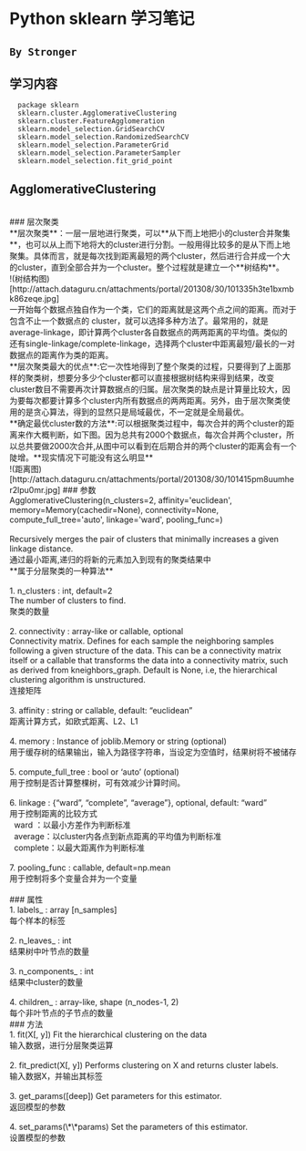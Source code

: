 # Python sklearn 学习笔记
`By Stronger`
-----
## 学习内容
```
  package sklearn
  sklearn.cluster.AgglomerativeClustering
  sklearn.cluster.FeatureAgglomeration
  sklearn.model_selection.GridSearchCV
  sklearn.model_selection.RandomizedSearchCV
  sklearn.model_selection.ParameterGrid
  sklearn.model_selection.ParameterSampler
  sklearn.model_selection.fit_grid_point
```
## AgglomerativeClustering
<br>
### 层次聚类
<br>
**层次聚类**：一层一层地进行聚类，可以**从下而上地把小的cluster合并聚集**，也可以从上而下地将大的cluster进行分割。一般用得比较多的是从下而上地聚集。具体而言，就是每次找到距离最短的两个cluster，然后进行合并成一个大的cluster，直到全部合并为一个cluster。整个过程就是建立一个**树结构**。<br>
!(树结构图)[http://attach.dataguru.cn/attachments/portal/201308/30/101335h3te1bxmbk86zeqe.jpg]<br>
一开始每个数据点独自作为一个类，它们的距离就是这两个点之间的距离。而对于包含不止一个数据点的 cluster，就可以选择多种方法了。最常用的，就是average-linkage，即计算两个cluster各自数据点的两两距离的平均值。类似的 还有single-linkage/complete-linkage，选择两个cluster中距离最短/最长的一对数据点的距离作为类的距离。<br>
**层次聚类最大的优点**:它一次性地得到了整个聚类的过程，只要得到了上面那样的聚类树，想要分多少个cluster都可以直接根据树结构来得到结果，改变 cluster数目不需要再次计算数据点的归属。层次聚类的缺点是计算量比较大，因为要每次都要计算多个cluster内所有数据点的两两距离。另外，由于层次聚类使用的是贪心算法，得到的显然只是局域最优，不一定就是全局最优。<br>
**确定最优cluster数的方法**:可以根据聚类过程中，每次合并的两个cluster的距离来作大概判断，如下图。因为总共有2000个数据点，每次合并两个cluster，所以总共要做2000次合并,从图中可以看到在后期合并的两个cluster的距离会有一个陡增。**现实情况下可能没有这么明显**<br>
!(距离图)[http://attach.dataguru.cn/attachments/portal/201308/30/101415pm8uumher2lpu0mr.jpg]
### 参数
<br>
AgglomerativeClustering(n_clusters=2, affinity='euclidean', memory=Memory(cachedir=None), connectivity=None, compute_full_tree='auto', linkage='ward', pooling_func=<function mean>) <br>
<br>
Recursively merges the pair of clusters that minimally increases a given linkage distance. <br>
通过最小距离,递归的将新的元素加入到现有的聚类结果中 <br>**属于分层聚类的一种算法** <br>
<br>
1. n_clusters : int, default=2 <br>
The number of clusters to find. <br>
聚类的数量 <br>
<br>
2. connectivity : array-like or callable, optional <br>
Connectivity matrix. Defines for each sample the neighboring samples following a given structure of the data. This can be a connectivity matrix itself or a callable that transforms the data into a connectivity matrix, such as derived from kneighbors_graph. Default is None, i.e, the hierarchical clustering algorithm is unstructured. <br>
连接矩阵 <br>
<br>
3. affinity : string or callable, default: “euclidean” <br>
距离计算方式，如欧式距离、L2、L1 <br>
<br>
4. memory : Instance of joblib.Memory or string (optional) <br>用于缓存树的结果输出，输入为路径字符串，当设定为空值时，结果树将不被储存<br>
<br>
5. compute_full_tree : bool or ‘auto’ (optional)<br> 用于控制是否计算整棵树，可有效减少计算时间。<br>
<br>
6. linkage : {“ward”, “complete”, “average”}, optional, default: “ward”<br> 
    用于控制距离的比较方式<br>
    ward ：以最小方差作为判断标准<br>
    average：以cluster内各点到新点距离的平均值为判断标准<br>
    complete：以最大距离作为判断标准<br>
<br>
7. pooling_func : callable, default=np.mean<br> 用于控制将多个变量合并为一个变量<br>
<br>
### 属性
<br>
1. labels_ : array [n_samples]<br> 每个样本的标签<br>
<br>
2. n_leaves_ : int <br> 结果树中叶节点的数量<br>
<br>
3. n_components_ : int <br> 结果中cluster的数量<br>
<br>
4. children_ : array-like, shape (n_nodes-1, 2) <br> 每个非叶节点的子节点的数量<br>
### 方法
<br>
1. fit(X[, y])	Fit the hierarchical clustering on the data <br> 输入数据，进行分层聚类运算<br>
<br>
2. fit_predict(X[, y])	Performs clustering on X and returns cluster labels. <br> 输入数据X，并输出其标签<br>
<br>
3. get_params([deep])	Get parameters for this estimator. <br> 返回模型的参数<br>
<br>
4. set_params(\*\*params)	Set the parameters of this estimator. <br> 设置模型的参数<br>

